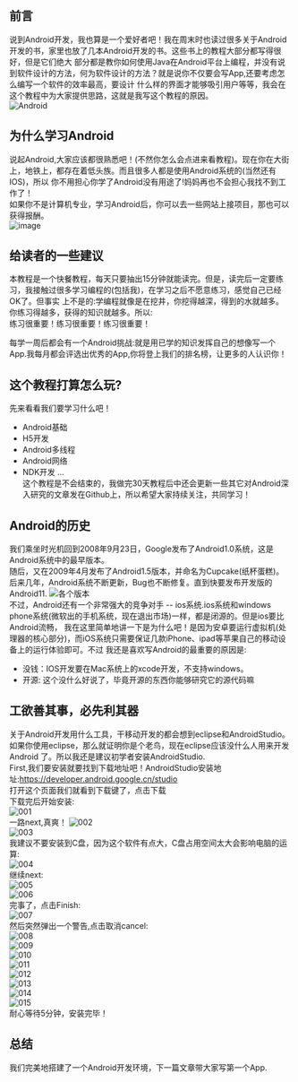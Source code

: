 ## 前言
说到Android开发，我也算是一个爱好者吧！我在周末时也读过很多关于Android开发的书，家里也放了几本Android开发的书。这些书上的教程大部分都写得很好，但是它们绝大
部分都是教你如何使用Java在Android平台上编程，并没有说到软件设计的方法，何为软件设计的方法？就是说你不仅要会写App,还要考虑怎么编写一个软件的效率最高，要设计
什么样的界面才能够吸引用户等等，我会在这个教程中为大家提供思路，这就是我写这个教程的原因。  
![Android](https://github.com/stepfencurryxiao/30DaysOfAndroid/blob/master/docs/Day01/image/Android.jpg)  

## 为什么学习Android
说起Android,大家应该都很熟悉吧！(不然你怎么会点进来看教程)。现在你在大街上，地铁上，都存在着低头族。而且很多人都是使用Android系统的(当然还有IOS)，所以
你不用担心你学了Android没有用途了!妈妈再也不会担心我找不到工作了！   
如果你不是计算机专业，学习Android后，你可以去一些网站上接项目，那也可以获得报酬。  
![image](https://github.com/stepfencurryxiao/30DaysOfAndroid/blob/master/docs/Day01/image/fuck.jpg)  

## 给读者的一些建议
本教程是一个快餐教程，每天只要抽出15分钟就能读完。但是，读完后一定要练习，我接触过很多学习编程的(包括我)，在学习之后不愿意练习，感觉自己已经OK了。但事实
上不是的:学编程就像是在挖井，你挖得越深，得到的水就越多。你练习得越多，获得的知识就越多。所以:  
练习很重要！练习很重要！练习很重要！  

每学一周后都会有一个Android挑战:就是用已学的知识发挥自己的想像写一个App.我每月都会评选出优秀的App,你将登上我们的排名榜，让更多的人认识你！  


## 这个教程打算怎么玩?
先来看看我们要学习什么吧！  
* Android基础
* H5开发
* Android多线程
* Android网络
* NDK开发
  ...  
这个教程是不会结束的，我做完30天教程后中还会更新一些其它对Android深入研究的文章发在Github上，所以希望大家持续关注，共同学习！    

## Android的历史
我们乘坐时光机回到2008年9月23日，Google发布了Android1.0系统，这是Android系统中的最早版本。  
随后，又在2009年4月发布了Android1.5版本，并命名为Cupcake(纸杯蛋糕)。后来几年，Android系统不断更新，Bug也不断修复。直到快要发布开发版的Android11.
![各个版本](https://github.com/stepfencurryxiao/30DaysOfAndroid/blob/master/docs/Day01/image/version.jpg)  
不过，Android还有一个非常强大的竞争对手 -- ios系统.ios系统和windows phone系统(微软出的手机系统，现在退出市场)一样，都是闭源的。但是ios要比Android流畅，
我在这里简单地讲一下是为什么吧！是因为安卓要运行虚拟机(处理器的核心部分)，而iOS系统只需要保证几款iPhone、ipad等苹果自己的移动设备上的运行体验即可。不过
我还是喜欢写Android的最重要的原因是:  
* 没钱：IOS开发要在Mac系统上的xcode开发，不支持windows。  
* 开源: 这个没什么好说了，毕竟开源的东西你能够研究它的源代码嘛 

## 工欲善其事，必先利其器
关于Android开发用什么工具，干移动开发的都会想到eclipse和AndroidStudio。如果你使用eclipse，那么就证明你是个老鸟，现在eclipse应该没什么人用来开发Android
了。所以我还是建议初学者安装AndroidStudio.  
First,我们要安装就要找到下载地址吧！AndroidStudio安装地址:https://developer.android.google.cn/studio  
打开这个页面我们就看到下载键了，点击下载  
下载完后开始安装:  
![001](https://github.com/stepfencurryxiao/30DaysOfAndroid/blob/master/docs/Day01/image/001.png)  
一路next,真爽！
![002](https://github.com/stepfencurryxiao/30DaysOfAndroid/blob/master/docs/Day01/image/002.png)  
![003](https://github.com/stepfencurryxiao/30DaysOfAndroid/blob/master/docs/Day01/image/003.png)  
我建议不要安装到C盘，因为这个软件有点大，C盘占用空间太大会影响电脑的运算:  
![004](https://github.com/stepfencurryxiao/30DaysOfAndroid/blob/master/docs/Day01/image/004.png)  
继续next:  
![005](https://github.com/stepfencurryxiao/30DaysOfAndroid/blob/master/docs/Day01/image/005.png)  
![006](https://github.com/stepfencurryxiao/30DaysOfAndroid/blob/master/docs/Day01/image/006.png)  
完事了，点击Finish:  
![007](https://github.com/stepfencurryxiao/30DaysOfAndroid/blob/master/docs/Day01/image/007.png)  
然后突然弹出一个警告,点击取消cancel:  
![008](https://github.com/stepfencurryxiao/30DaysOfAndroid/blob/master/docs/Day01/image/008.png)  
![009](https://github.com/stepfencurryxiao/30DaysOfAndroid/blob/master/docs/Day01/image/009.png)  
![010](https://github.com/stepfencurryxiao/30DaysOfAndroid/blob/master/docs/Day01/image/010.png)  
![011](https://github.com/stepfencurryxiao/30DaysOfAndroid/blob/master/docs/Day01/image/011.png)  
![012](https://github.com/stepfencurryxiao/30DaysOfAndroid/blob/master/docs/Day01/image/012.png)  
![013](https://github.com/stepfencurryxiao/30DaysOfAndroid/blob/master/docs/Day01/image/013.png)  
![014](https://github.com/stepfencurryxiao/30DaysOfAndroid/blob/master/docs/Day01/image/014.png)  
![015](https://github.com/stepfencurryxiao/30DaysOfAndroid/blob/master/docs/Day01/image/015.png)  
耐心等待5分钟，安装完毕！  

## 总结
我们完美地搭建了一个Android开发环境，下一篇文章带大家写第一个App.  








